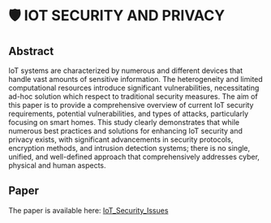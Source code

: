 # 🛡️ IOT SECURITY AND PRIVACY

## Abstract
IoT systems are characterized by numerous and different devices that handle vast amounts of
sensitive information. The heterogeneity and limited computational resources introduce significant
vulnerabilities, necessitating ad-hoc solution which respect to traditional security measures.
The aim of this paper is to provide a comprehensive overview of current IoT security requirements,
potential vulnerabilities, and types of attacks, particularly focusing on smart homes. This study
clearly demonstrates that while numerous best practices and solutions for enhancing IoT security
and privacy exists, with significant advancements in security protocols, encryption methods, and
intrusion detection systems; there is no single, unified, and well-defined approach that
comprehensively addresses cyber, physical and human aspects.

## Paper
The paper is available here: [IoT_Security_Issues](https://github.com/Gabriele1312/University-Projects/blob/main/IoTSecurity/Sassi%20-%20IoT%20security%20issues.pdf)
